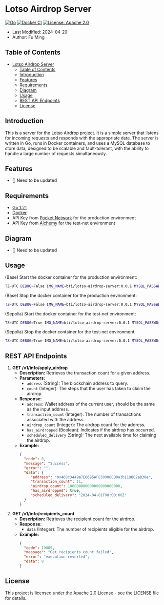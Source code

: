 # Lotso Airdrop Server

[![Go](https://github.com/BTI-US/Lotso_Airdrop_Server/actions/workflows/go.yml/badge.svg)](https://github.com/BTI-US/Lotso_Airdrop_Server/actions/workflows/go.yml)
[![Docker CI](https://github.com/BTI-US/Lotso_Airdrop_Server/actions/workflows/docker-image.yml/badge.svg)](https://github.com/BTI-US/Lotso_Airdrop_Server/actions/workflows/docker-image.yml)
[![License: Apache 2.0](https://img.shields.io/badge/License-Apache%202.0-blue.svg)](https://opensource.org/licenses/Apache-2.0)

- Last Modified: 2024-04-20
- Author: Fu Ming

## Table of Contents

- [Lotso Airdrop Server](#lotso-airdrop-server)
  - [Table of Contents](#table-of-contents)
  - [Introduction](#introduction)
  - [Features](#features)
  - [Requirements](#requirements)
  - [Diagram](#diagram)
  - [Usage](#usage)
  - [REST API Endpoints](#rest-api-endpoints)
  - [License](#license)

## Introduction

This is a server for the Lotso Airdrop project. It is a simple server that listens for incoming requests and responds with the appropriate data. The server is written in Go, runs in Docker containers, and uses a MySQL database to store data, designed to be scalable and fault-tolerant, with the ability to handle a large number of requests simultaneously.

## Features

- [] Need to be updated

## Requirements

- [Go 1.21](https://golang.org/)
- [Docker](https://www.docker.com/)
- API Key from [Pocket Network](https://www.pokt.network/) for the production environment
- API Key from [Alchemy](https://www.alchemy.com/) for the test-net environment

## Diagram

- [] Need to be updated

## Usage

(Base) Start the docker container for the production environment:

```bash
TZ=UTC DEBUG=False IMG_NAME=bti/lotso-airdrop-server:0.0.1 MYSQL_PASSWD="your_mysql_database_password" DB_NAME=lotso_airdrop API_URL=https://base-pokt.nodies.app/ PRIVATE_KEY="your_private_key"  CHAIN_ID=8453 CUTOFF_BLOCK=0xbede7c CONTRACT_ADDRESS=0x23da3D470325660208c8beB29c3b80f70f08bcac docker-compose -f /home/fuming/docker/LotsoAirdropServer/docker-compose.yaml up -d
```

(Base) Stop the docker container for the production environment:

```bash
TZ=UTC DEBUG=False IMG_NAME=bti/lotso-airdrop-server:0.0.1 MYSQL_PASSWD="your_mysql_database_password" DB_NAME=lotso_airdrop API_URL=https://base-pokt.nodies.app/ PRIVATE_KEY="your_private_key"  CHAIN_ID=8453 CUTOFF_BLOCK=0xbede7c CONTRACT_ADDRESS=0x23da3D470325660208c8beB29c3b80f70f08bcac docker-compose -f /home/fuming/docker/LotsoAirdropServer/docker-compose.yaml down
```

(Sepolia) Start the docker container for the test-net environment:

```bash
TZ=UTC DEBUG=True IMG_NAME=bti/lotso-airdrop-server:0.0.1 MYSQL_PASSWD="your_mysql_database_password" DB_NAME=lotso_airdrop API_URL=https://eth-sepolia.g.alchemy.com/v2/crycCDOIbtpZREF8mwIO4AJdC3dK4ihU PRIVATE_KEY="your_private_key" CHAIN_ID=11155111 CUTOFF_BLOCK=0x556df8 CONTRACT_ADDRESS=0xA648a901DCd3dc15FBd0bee0FC0ee03279ce1d29 docker-compose -f /home/fuming/docker/LotsoAirdropServer_Sepolia/docker-compose.yaml up
```

(Sepolia) Stop the docker container for the test-net environment:

```bash
TZ=UTC DEBUG=True IMG_NAME=bti/lotso-airdrop-server:0.0.1 MYSQL_PASSWD="your_mysql_database_password" DB_NAME=lotso_airdrop API_URL=https://eth-sepolia.g.alchemy.com/v2/crycCDOIbtpZREF8mwIO4AJdC3dK4ihU PRIVATE_KEY="your_private_key" CHAIN_ID=11155111 CUTOFF_BLOCK=0x556df8 CONTRACT_ADDRESS=0xA648a901DCd3dc15FBd0bee0FC0ee03279ce1d29 docker-compose -f /home/fuming/docker/LotsoAirdropServer_Sepolia/docker-compose.yaml down
```

## REST API Endpoints

1. **GET /v1/info/apply_airdrop**
   - **Description:** Retrieves the transaction count for a given address.
   - **Parameters:**
     - `address` (String): The blockchain address to query.
     - `count` (Integer): The steps that the user has taken to claim the airdrop.
   - **Response:**
     - `address`: Wallet address of the current user, should be the same as the input address.
     - `transaction_count` (Integer): The number of transactions associated with the address.
     - `airdrop_count` (Integer): The airdrop count for the address.
     - `has_airdropped` (Boolean): Indicates if the airdrop has occurred.
     - `scheduled_delivery` (String): The next available time for claiming the airdrop.
   - **Example:**
     ```json
     {
       "code": 0,
       "message": "Success",
       "error": "",
       "data": {
          "address": "0x460c3449a7E6695AF830008CB0a3b118B02aB30e",
          "transaction_count": 11,
          "airdrop_count": 100000000000000000000000,
          "has_airdropped": true,
          "scheduled_delivery": "2024-04-01T08:00:00Z"
       }
     }
     ```
2. **GET /v1/info/recipients_count**
   - **Description:** Retrieves the recipient count for the airdrop.
   - **Response:**
     - `data` (Integer): The number of recipients eligible for the airdrop.
   - **Example:**
     ```json
     {
       "code": 10009,
       "message": "Get recipients count failed",
       "error": "execution reverted",
       "data": 0
     }
     ```

## License

This project is licensed under the Apache 2.0 License - see the [LICENSE](LICENSE) file for details.